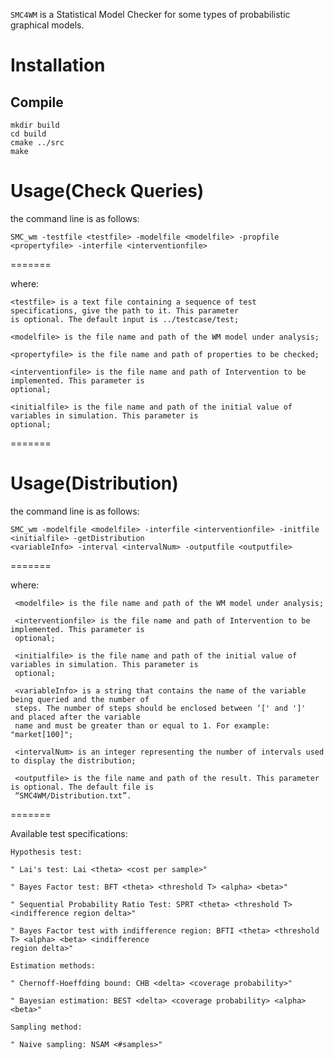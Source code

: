 
``SMC4WM`` is a Statistical Model Checker for some types of probabilistic graphical models. 

Installation
============

Compile
-------

    mkdir build
    cd build
    cmake ../src
    make

Usage(Check Queries)
==================

the command line is as follows:

    SMC_wm -testfile <testfile> -modelfile <modelfile> -propfile <propertyfile> -interfile <interventionfile>

=======
    

where:

    <testfile> is a text file containing a sequence of test specifications, give the path to it. This parameter
    is optional. The default input is ../testcase/test;
    
    <modelfile> is the file name and path of the WM model under analysis;
    
    <propertyfile> is the file name and path of properties to be checked;

    <interventionfile> is the file name and path of Intervention to be implemented. This parameter is 
    optional;

    <initialfile> is the file name and path of the initial value of variables in simulation. This parameter is 
    optional;
    
=======
    
 Usage(Distribution)
===============

the command line is as follows:

    SMC_wm -modelfile <modelfile> -interfile <interventionfile> -initfile <initialfile> -getDistribution 
    <variableInfo> -interval <intervalNum> -outputfile <outputfile>

=======
    

where:

     <modelfile> is the file name and path of the WM model under analysis;

     <interventionfile> is the file name and path of Intervention to be implemented. This parameter is 
     optional;
     
     <initialfile> is the file name and path of the initial value of variables in simulation. This parameter is 
     optional;

     <variableInfo> is a string that contains the name of the variable being queried and the number of 
     steps. The number of steps should be enclosed between ‘[' and ']'  and placed after the variable 
     name and must be greater than or equal to 1. For example: "market[100]";
     
     <intervalNum> is an integer representing the number of intervals used to display the distribution;
     
     <outputfile> is the file name and path of the result. This parameter is optional. The default file is 
     “SMC4WM/Distribution.txt”.

    
=======
    
Available test specifications:

    Hypothesis test:
    
    " Lai's test: Lai <theta> <cost per sample>"
    
    " Bayes Factor test: BFT <theta> <threshold T> <alpha> <beta>"
    
    " Sequential Probability Ratio Test: SPRT <theta> <threshold T> <indifference region delta>"
    
    " Bayes Factor test with indifference region: BFTI <theta> <threshold T> <alpha> <beta> <indifference 
    region delta>"
    
    Estimation methods:
    
    " Chernoff-Hoeffding bound: CHB <delta> <coverage probability>"
    
    " Bayesian estimation: BEST <delta> <coverage probability> <alpha> <beta>"
    
    Sampling method:
    
    " Naive sampling: NSAM <#samples>"
    

